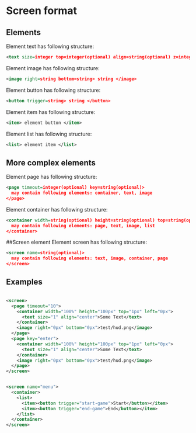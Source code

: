 # Screen format
## Elements
Element text has following structure:
```xml
<text size=integer top=integer(optional) align=string(optional) z=integer(optional)> string </text>
```
Element image has following structure:
```xml
<image right=string bottom=string> string </image>
```
Element button has following structure:
```xml
<button trigger=string> string </button>
```
Element item has following structure:
```xml
<item> element button </item>
```
Element list has following structure:
```xml
<list> element item </list>
```
## More complex elements
Element page has following structure:
```xml
<page timeout=integer(optional) key=string(optional)>
  may contain following elements: container, text, image
</page>
```
Element container has following structure:
```xml
<container width=string(optional) height=string(optional) top=string(optional) left=string(optional)>
  may contain following elements: page, text, image, list
</container>
```
##Screen element
Element screen has following structure:
```xml
<screen name=string(optional)>
  may contain following elements: text, image, container, page
</screen>
```
## Examples
```xml

<screen>
  <page timeout="10">
    <container width="100%" height="100px" top="1px" left="0px">
      <text size="1" align="center">Some Text</text>
    </container>
    <image right="0px" bottom="0px">test/hud.png</image>
  </page>
  <page key="enter">
    <container width="100%" height="100px" top="1px" left="0px">
      <text size="1" align="center">Some Text</text>
    </container>
    <image right="0px" bottom="0px">test/hud.png</image>
  </page>
</screen>
```

```xml

<screen name="menu">
  <container>
    <list>
      <item><button trigger="start-game">Start</button></item>
      <item><button trigger="end-game">End</button></item>
    </list>
  </container>
</screen>
```
